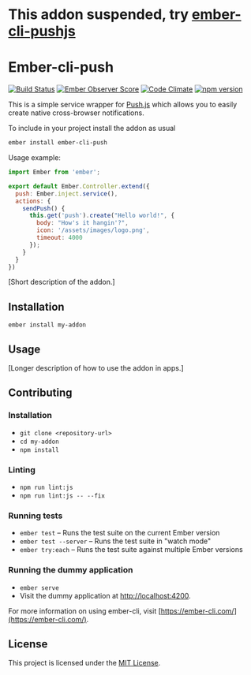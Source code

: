 # This addon suspended, try [ember-cli-pushjs](https://github.com/devotox/ember-cli-pushjs)

# Ember-cli-push

[![Build Status](https://travis-ci.org/lifeart/ember-cli-push.svg?branch=master)](https://travis-ci.org/lifeart/ember-cli-push) [![Ember Observer Score](https://emberobserver.com/badges/ember-cli-push.svg)](https://emberobserver.com/addons/ember-cli-push)
[![Code Climate](https://codeclimate.com/github/lifeart/ember-cli-push/badges/gpa.svg)](https://codeclimate.com/github/lifeart/ember-cli-push)
[![npm version](https://badge.fury.io/js/ember-cli-push.svg)](https://badge.fury.io/js/ember-cli-push)

This is a simple service wrapper for [Push.js](http://nickersoft.github.io/push.js/) which allows you to easily create native cross-browser notifications.

To include in your project install the addon as usual

```bash
ember install ember-cli-push
```

Usage example:


```javaScript
import Ember from 'ember';

export default Ember.Controller.extend({
  push: Ember.inject.service(),
  actions: {
    sendPush() {
      this.get('push').create("Hello world!", {
        body: "How's it hangin'?",
        icon: '/assets/images/logo.png',
        timeout: 4000
      });
    }
  }
})
```

[Short description of the addon.]

Installation
------------------------------------------------------------------------------

```
ember install my-addon
```


Usage
------------------------------------------------------------------------------

[Longer description of how to use the addon in apps.]


Contributing
------------------------------------------------------------------------------

### Installation

* `git clone <repository-url>`
* `cd my-addon`
* `npm install`

### Linting

* `npm run lint:js`
* `npm run lint:js -- --fix`

### Running tests

* `ember test` – Runs the test suite on the current Ember version
* `ember test --server` – Runs the test suite in "watch mode"
* `ember try:each` – Runs the test suite against multiple Ember versions

### Running the dummy application

* `ember serve`
* Visit the dummy application at [http://localhost:4200](http://localhost:4200).

For more information on using ember-cli, visit [https://ember-cli.com/](https://ember-cli.com/).

License
------------------------------------------------------------------------------

This project is licensed under the [MIT License](LICENSE.md).
